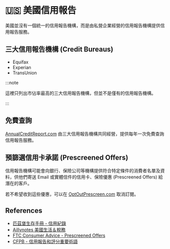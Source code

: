 # 🇺🇸 美國信用報告

美國並沒有一個統一的信用報告機構，而是由私營企業經營的信用報告機構提供信用報告服務。

## 三大信用報告機構 (Credit Bureaus)

- Equifax
- Experian
- TransUnion

:::note

這裡只列出市佔率最高的三大信用報告機構，但並不是僅有的信用報告機構。

:::

## 免費查詢

[AnnualCreditReport.com](https://www.annualcreditreport.com) 由三大信用報告機構共同經營，提供每年一次免費查詢信用報告服務。

## 預篩選信用卡承諾 (Prescreened Offers)

信用報告機構可能會向銀行、保險公司等機構提供符合特定條件的消費者名單及資料，供他們寄送 Email 或實體信件的信用卡、保險優惠 (Prescreened Offers) 給潛在的客戶。

若不希望收到這些優惠，可以在 [OptOutPrescreen.com](https://www.optoutprescreen.com) 取消訂閱。

## References

- [匹茲堡生存手冊 - 信用紀錄](https://surviverse.org/credit-history/)
- [Aillynotes 美國生活＆稅務](https://aillynotes.com/credit-score/)
- [FTC Consumer Advice - Prescreened Offers](https://consumer.ftc.gov/articles/prescreened-credit-insurance-offers)
- [CFPB - 信用報告和評分重要術語](https://www.consumerfinance.gov/language/zh/credit-reports-and-scores-key-terms/)
